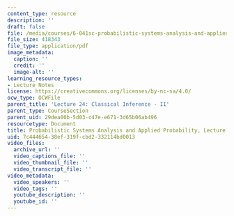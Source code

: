 ```yaml
---
content_type: resource
description: ''
draft: false
file: /media/courses/6-041sc-probabilistic-systems-analysis-and-applied-probability-fall-2013/7c44465438ef319fcbd2332114bd0013_MIT6_041SCF13_L24.pdf
file_size: 418343
file_type: application/pdf
image_metadata:
  caption: ''
  credit: ''
  image-alt: ''
learning_resource_types:
- Lecture Notes
license: https://creativecommons.org/licenses/by-nc-sa/4.0/
ocw_type: OCWFile
parent_title: 'Lecture 24: Classical Inference - II'
parent_type: CourseSection
parent_uid: 29dea00b-5d03-c47e-e671-3d65b06ab496
resourcetype: Document
title: Probabilistic Systems Analysis and Applied Probability, Lecture 24
uid: 7c444654-38ef-319f-cbd2-332114bd0013
video_files:
  archive_url: ''
  video_captions_file: ''
  video_thumbnail_file: ''
  video_transcript_file: ''
video_metadata:
  video_speakers: ''
  video_tags: ''
  youtube_description: ''
  youtube_id: ''
---
```

